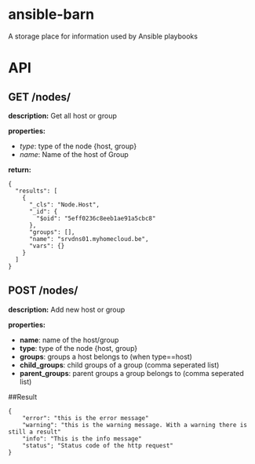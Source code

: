 # ansible-barn
A storage place for information used by Ansible playbooks


# API

## GET /nodes/
**description:** Get all host or group 

**properties:**
- *type*: type of the node {host, group}
- *name*: Name of the host of Group

**return:**

    {
      "results": [
        {
          "_cls": "Node.Host",
          "_id": {
            "$oid": "5eff0236c8eeb1ae91a5cbc8"
          },
          "groups": [],
          "name": "srvdns01.myhomecloud.be",
          "vars": {}
        }
      ]
    }
    
## POST /nodes/
**description:** Add new host or group

**properties:**
- **name**: name of the host/group
- **type**: type of the node {host, group}
- **groups**: groups a host belongs to (when type==host)
- **child_groups**: child groups of a group (comma seperated list)
- **parent_groups**: parent groups a group belongs to (comma seperated list)



##Result

    {
        "error": "this is the error message"
        "warning": "this is the warning message. With a warning there is still a result"
        "info": "This is the info message"
        "status"; "Status code of the http request"
    }


